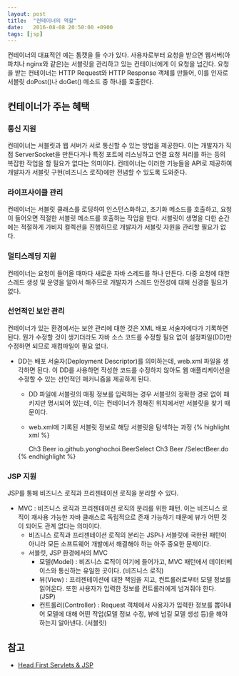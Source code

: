 ```yaml
---
layout: post
title:  "컨테이너의 역할"
date:   2016-08-08 20:50:00 +0900
tags: [jsp]
---
```


컨테이너의 대표적인 예는 톰캣을 들 수가 있다. 사용자로부터 요청을 받으면 웹서버(아파치나 nginx와 같은)는 서블릿을 관리하고 있는 컨테이너에게 이 요청을 넘긴다. 요청을 받는 컨테이너는 HTTP Request와 HTTP Response 객체를 만들어, 이를 인자로 서블릿 doPost()나 doGet() 메소드 중 하나를 호출한다.

## 컨테이너가 주는 혜택

### 통신 지원

컨테이너는 서블릿과 웹 서버가 서로 통신할 수 있는 방법을 제공한다. 이는 개발자가 직접 ServerSocket을 만든다거나 특정 포트에 리스닝하고 연결 요청 처리를 하는 등의 복잡한 작업을 할 필요가 없다는 의미이다. 컨테이너는 이러한 기능들을 API로 제공하여 개발자가 서블릿 구현(비즈니스 로직)에만 전념할 수 있도록 도와준다.

### 라이프사이클 관리

컨테이너는 서블릿 클래스를 로딩하여 인스턴스화하고, 초기화 메소드를 호출하고, 요청이 들어오면 적절한 서블릿 메소드를 호출하는 작업을 한다. 서블릿이 생명을 다한 순간에는 적절하게 가비지 컬렉션을 진행하므로 개발자가 서블릿 자원을 관리할 필요가 없다.

### 멀티스레딩 지원

컨테이너는 요청이 들어올 때마다 새로운 자바 스레드를 하나 만든다. 다중 요청에 대한 스레드 생성 및 운영을 알아서 해주므로 개발자가 스레드 안전성에 대해 신경쓸 필요가 없다.

### 선언적인 보안 관리

컨테이너가 있는 환경에서는 보안 관리에 대한 것은 XML 배포 서술자에다가 기록하면 된다. 뭔가 수정할 것이 생기더라도 자바 소스 코드를 수정할 필요 없이 설정파일(DD)만 수정하면 되므로 재컴파일이 필요 없다.

* DD는 배포 서술자(Deployment Descriptor)를 의미하는데, web.xml 파일을 생각하면 된다. 이 DD를 사용하면 작성한 코드를 수정하지 않아도 웹 애플리케이션을 수정할 수 있는 선언적인 매커니즘을 제공하게 된다.
  * DD 파일에 서블릿의 매핑 정보를 입력하는 경우 서블릿의 정확한 경로 없이 패키지만 명시되어 있는데, 이는 컨테이너가 정해진 위치에서만 서블릿을 찾기 때문이다.
  * web.xml에 기록된 서블릿 정보로 해당 서블릿을 탐색하는 과정
  {% highlight xml %}
    <!--
    요청이 들어오면, 해당 요청의 url이 url-pattern에 매칭 되는지 체크한다.
     /SelectBeer.do로 요청했다면 해당 url-pattern이 매칭되어 서블릿 이름을 컨테이너가 인식하게 된다.
     서블릿 중에 해당 서블릿 이름을 가진 것이 있는지 탐색한 후에
     매칭되는 서블릿의 클래스 정보를 읽어 해당 클래스를 로드하고 초기화 한다.
    -->
    <servlet>
      <servlet-name>Ch3 Beer</servlet-name>
      <servlet-class>io.github.yonghochoi.BeerSelect</servlet-class>
    </servlet>

    <servlet-mapping>
      <servlet-name>Ch3 Beer</servlet-name>
      <url-pattern>/SelectBeer.do</url-pattern>
    </servlet-mapping>
  {% endhighlight %}

### JSP 지원

JSP를 통해 비즈니스 로직과 프리젠테이션 로직을 분리할 수 있다.

* MVC : 비즈니스 로직과 프리젠테이션 로직의 분리를 위한 패턴. 이는 비즈니스 로직이 재사용 가능한 자바 클래스로 독립적으로 존재 가능하기 때문에 뷰가 어떤 것이 되어도 관계 없다는 의미이다.
  * 비즈니스 로직과 프리젠테이션 로직의 분리는 JSP나 서블릿에 국한된 패턴이 아니라 모든 소프트웨어 개발에서 해결해야 하는 아주 중요한 문제이다.
  * 서블릿, JSP 환경에서의 MVC
    * 모델(Model) : 비즈니스 로직이 여기에 들어가고, MVC 패턴에서 데이터베이스와 통신하는 유일한 곳이다. (비즈니스 로직)
    * 뷰(View) : 프리젠테이션에 대한 책임을 지고, 컨트롤러로부터 모델 정보를 읽어온다. 또한 사용자가 입력한 정보를 컨트롤러에게 넘겨줘야 한다. (JSP)
    * 컨트롤러(Controller) : Request 객체에서 사용자가 입력한 정보를 뽑아내어 모델에 대해 어떤 작업(모델 정보 수정, 뷰에 넘길 모델 생성 등)을 해야 하는지 알아낸다. (서블릿)

## 참고

* [Head First Servlets & JSP]

[Head First Servlets & JSP]: http://goo.gl/bMCLzV
